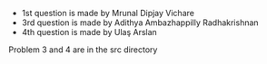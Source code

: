 - 1st question is made by Mrunal Dipjay Vichare
- 3rd question is made by Adithya Ambazhappilly Radhakrishnan
- 4th question is made by Ulaş Arslan 

Problem 3 and 4 are in the src directory
